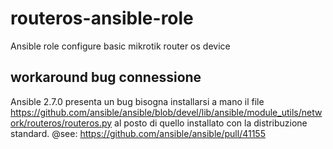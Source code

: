 # routeros-ansible-role
Ansible role configure basic mikrotik router os device

## workaround bug connessione
Ansible 2.7.0 presenta un bug bisogna installarsi a mano il file 
https://github.com/ansible/ansible/blob/devel/lib/ansible/module_utils/network/routeros/routeros.py
al posto di quello installato con la distribuzione standard.
@see: https://github.com/ansible/ansible/pull/41155


